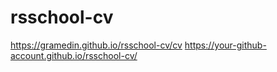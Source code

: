 # rsschool-cv
https://gramedin.github.io/rsschool-cv/cv
https://your-github-account.github.io/rsschool-cv/